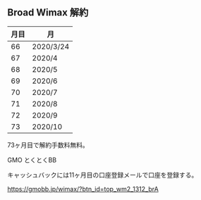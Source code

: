 ## Broad Wimax 解約

| 月目 | 月 |
| --- | --- |
| 66 | 2020/3/24 |
| 67 | 2020/4 |
| 68 | 2020/5 |
| 69 | 2020/6 |
| 70 | 2020/7 |
| 71 | 2020/8 |
| 72 | 2020/9 |
| 73 | 2020/10 |

73ヶ月目で解約手数料無料。


GMO とくとくBB

キャッシュバックには11ヶ月目の口座登録メールで口座を登録する。

https://gmobb.jp/wimax/?btn_id=top_wm2_1312_brA
